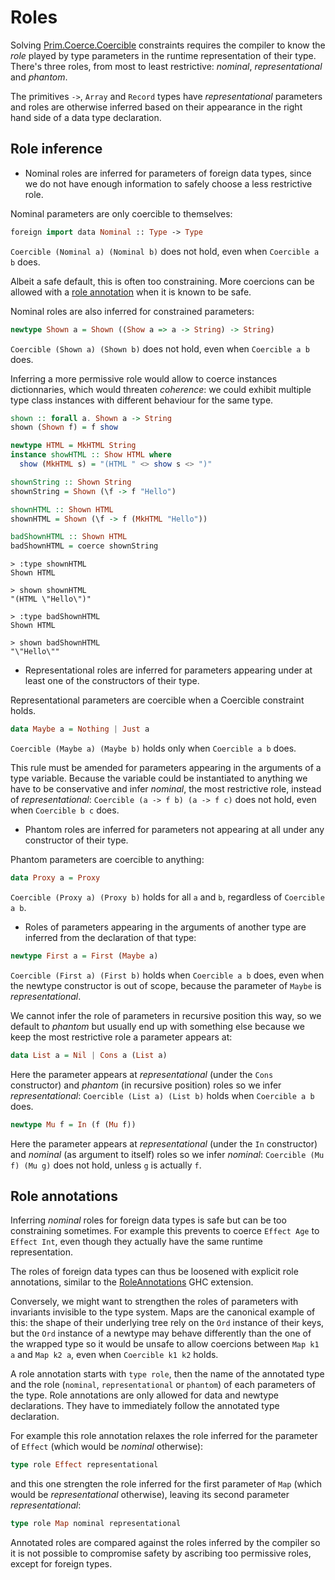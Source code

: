 # Roles

Solving [Prim.Coerce.Coercible](https://pursuit.purescript.org/builtins/docs/Prim.Coerce#t:Coercible) constraints requires the compiler to know the _role_ played by type parameters in the runtime representation of their type. There's three roles, from most to least restrictive: _nominal_, _representational_ and _phantom_.

The primitives `->`, `Array` and `Record` types have _representational_ parameters and roles are otherwise inferred based on their appearance in the right hand side of a data type declaration.

## Role inference

* Nominal roles are inferred for parameters of foreign data types, since we do not have enough information to safely choose a less restrictive role.

Nominal parameters are only coercible to themselves:

```purescript
foreign import data Nominal :: Type -> Type
```

`Coercible (Nominal a) (Nominal b)` does not hold, even when `Coercible a b` does.

Albeit a safe default, this is often too constraining. More coercions can be allowed with a [role annotation](#role-annotations) when it is known to be safe.

Nominal roles are also inferred for constrained parameters:

```purescript
newtype Shown a = Shown ((Show a => a -> String) -> String)
```

`Coercible (Shown a) (Shown b)` does not hold, even when `Coercible a b` does.

Inferring a more permissive role would allow to coerce instances dictionnaries, which would threaten _coherence_: we could exhibit multiple type class instances with different behaviour for the same type.

```purescript
shown :: forall a. Shown a -> String
shown (Shown f) = f show

newtype HTML = MkHTML String
instance showHTML :: Show HTML where
  show (MkHTML s) = "(HTML " <> show s <> ")"

shownString :: Shown String
shownString = Shown (\f -> f "Hello")

shownHTML :: Shown HTML
shownHTML = Shown (\f -> f (MkHTML "Hello"))

badShownHTML :: Shown HTML
badShownHTML = coerce shownString
```

```
> :type shownHTML
Shown HTML

> shown shownHTML
"(HTML \"Hello\")"

> :type badShownHTML
Shown HTML

> shown badShownHTML
"\"Hello\""
```

* Representational roles are inferred for parameters appearing under at least one of the constructors of their type.

Representational parameters are coercible when a Coercible constraint holds.

```purescript
data Maybe a = Nothing | Just a
```

`Coercible (Maybe a) (Maybe b)` holds only when `Coercible a b` does.

This rule must be amended for parameters appearing in the arguments of a type variable. Because the variable could be instantiated to anything we have to be conservative and infer _nominal_, the most restrictive role, instead of _representational_: `Coercible (a -> f b) (a -> f c)` does not hold, even when `Coercible b c` does.

* Phantom roles are inferred for parameters not appearing at all under any constructor of their type.

Phantom parameters are coercible to anything:

```purescript
data Proxy a = Proxy
```

`Coercible (Proxy a) (Proxy b)` holds for all `a` and `b`, regardless of `Coercible a b`.

* Roles of parameters appearing in the arguments of another type are inferred from the declaration of that type:

```purescript
newtype First a = First (Maybe a)
```

`Coercible (First a) (First b)` holds when `Coercible a b` does, even when the newtype constructor is out of scope, because the parameter of `Maybe` is _representational_.

We cannot infer the role of parameters in recursive position this way, so we default to _phantom_ but usually end up with something else because we keep the most restrictive role a parameter appears at:

```purescript
data List a = Nil | Cons a (List a)
```

Here the parameter appears at _representational_ (under the `Cons` constructor) and _phantom_ (in recursive position) roles so we infer _representational_: `Coercible (List a) (List b)` holds when `Coercible a b` does.

```purescript
newtype Mu f = In (f (Mu f))
```

Here the parameter appears at _representational_ (under the `In` constructor) and _nominal_ (as argument to itself) roles so we infer _nominal_: `Coercible (Mu f) (Mu g)` does not hold, unless `g` is actually `f`.

## Role annotations

Inferring _nominal_ roles for foreign data types is safe but can be too constraining sometimes. For example this prevents to coerce `Effect Age` to `Effect Int`, even though they actually have the same runtime representation.

The roles of foreign data types can thus be loosened with explicit role annotations, similar to the [RoleAnnotations](https://downloads.haskell.org/ghc/latest/docs/html/users_guide/exts/roles.html#extension-RoleAnnotations) GHC extension.

Conversely, we might want to strengthen the roles of parameters with invariants invisible to the type system. Maps are the canonical example of this: the shape of their underlying tree rely on the `Ord` instance of their keys, but the `Ord` instance of a newtype may behave differently than the one of the wrapped type so it would be unsafe to allow coercions between `Map k1 a` and `Map k2 a`, even when `Coercible k1 k2` holds.

A role annotation starts with `type role`, then the name of the annotated type and the role (`nominal`, `representational` or `phantom`) of each parameters of the type. Role annotations are only allowed for data and newtype declarations. They have to immediately follow the annotated type declaration.

For example this role annotation relaxes the role inferred for the parameter of `Effect` (which would be _nominal_ otherwise):

```purescript
type role Effect representational
```

and this one strengten the role inferred for the first parameter of `Map` (which would be _representational_ otherwise), leaving its second parameter _representational_:

```purescript
type role Map nominal representational
```

Annotated roles are compared against the roles inferred by the compiler so it is not possible to compromise safety by ascribing too permissive roles, except for foreign types.
